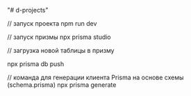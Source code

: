 "# d-projects" 

// запуск проекта
npm run dev

// запуск призмы
npx prisma studio 

// загрузка новой таблицы в призму

npx prisma db push

// команда для генерации клиента Prisma на основе схемы (schema.prisma)
npx prisma generate